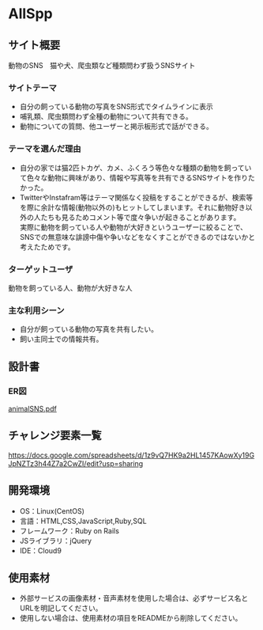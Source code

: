 # AllSpp

## サイト概要
動物のSNS　猫や犬、爬虫類など種類問わず扱うSNSサイト

### サイトテーマ
* 自分の飼っている動物の写真をSNS形式でタイムラインに表示
* 哺乳類、爬虫類問わず全種の動物について共有できる。
* 動物についての質問、他ユーザーと掲示板形式で話ができる。

### テーマを選んだ理由
* 自分の家では猫2匹トカゲ、カメ、ふくろう等色々な種類の動物を飼っていて色々な動物に興味があり、情報や写真等を共有できるSNSサイトを作りたかった。<br>
* TwitterやInstafram等はテーマ関係なく投稿をすることができるが、検索等を際に余計な情報(動物以外の)もヒットしてしまいます。それに動物好き以外の人たちも見るためコメント等で度々争いが起きることがあります。<br>
実際に動物を飼っている人や動物が大好きというユーザーに絞ることで、SNSでの無意味な誹謗中傷や争いなどをなくすことができるのではないかと考えたためです。

### ターゲットユーザ
動物を飼っている人、動物が大好きな人

### 主な利用シーン
* 自分が飼っている動物の写真を共有したい。
* 飼い主同士での情報共有。

## 設計書
### ER図
[animalSNS.pdf](https://github.com/tsukasatakahashi0614/Species/files/6758150/animalSNS.pdf)


## チャレンジ要素一覧
https://docs.google.com/spreadsheets/d/1z9vQ7HK9a2HL1457KAowXy19GJpNZTz3h44Z7a2CwZI/edit?usp=sharing

## 開発環境
- OS：Linux(CentOS)
- 言語：HTML,CSS,JavaScript,Ruby,SQL
- フレームワーク：Ruby on Rails
- JSライブラリ：jQuery
- IDE：Cloud9

## 使用素材
- 外部サービスの画像素材・音声素材を使用した場合は、必ずサービス名とURLを明記してください。
- 使用しない場合は、使用素材の項目をREADMEから削除してください。
